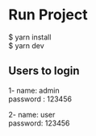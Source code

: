 # Run Project
  $ yarn install <br/>
  $ yarn dev
  
## Users to login
1- name: admin <br/>
   password : 123456

2- name: user <br/>
   password: 123456
